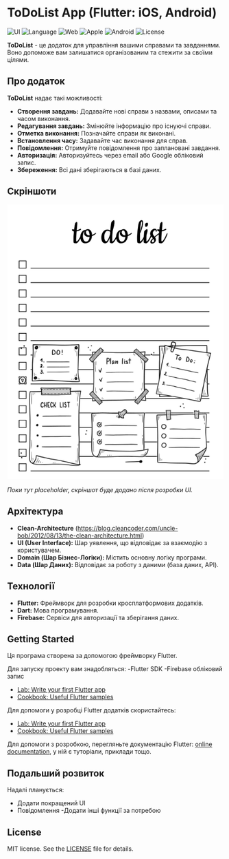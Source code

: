 # ToDoList App (Flutter: iOS, Android)

![UI](https://img.shields.io/badge/Flutter-3.32-gold?logo=Flutter) ![Language](https://img.shields.io/badge/Dart-3.8-blue?logo=Dart) ![Web](https://img.shields.io/badge/Web-UI-F4F4F4?logo=Web) ![Apple](https://img.shields.io/badge/iOS-15-F4F4F4?logo=Apple) ![Android](https://img.shields.io/badge/Android-10-33A753?logo=Android) ![License](https://img.shields.io/badge/License-MIT-EF443B?logo=Cachet)

**ToDoList** - це додаток для управління вашими справами та завданнями. Воно допоможе вам залишатися організованим та стежити за своїми цілями.

## Про додаток

**ToDoList** надає такі можливості:

* **Створення завдань:** Додавайте нові справи з назвами, описами та часом виконання.
* **Редагування завдань:** Змінюйте інформацію про існуючі справи.
* **Отметка виконання:** Позначайте справи як виконані.
* **Встановлення часу:** Задавайте час виконання для справ.
* **Повідомлення:** Отримуйте повідомлення про заплановані завдання.
* **Авторизація:** Авторизуйтесь через email або Google обліковий запис.
* **Збереження:** Всі дані зберігаються в базі даних.

## Скріншоти

![Скріншот програми](image/screenshots.png)

*Поки тут placeholder, скріншот буде додано після розробки UI.*

## Архітектура

* **Clean-Architecture** (https://blog.cleancoder.com/uncle-bob/2012/08/13/the-clean-architecture.html)
* **UI (User Interface):** Шар уявлення, що відповідає за взаємодію з користувачем.
* **Domain (Шар Бізнес-Логіки):** Містить основну логіку програми.
* **Data (Шар Даних):** Відповідає за роботу з даними (база даних, API).

## Технології

* **Flutter:** Фреймворк для розробки кросплатформових додатків.
* **Dart:** Мова програмування.
* **Firebase:** Сервіси для авторизації та зберігання даних.

## Getting Started

Ця програма створена за допомогою фреймворку Flutter.

Для запуску проекту вам знадобляться:
-Flutter SDK
-Firebase обліковий запис

* [Lab: Write your first Flutter app](https://docs.flutter.dev/get-started/codelab)
* [Cookbook: Useful Flutter samples](https://docs.flutter.dev/cookbook)

Для допомоги у розробці Flutter додатків скористайтесь:

* [Lab: Write your first Flutter app](https://docs.flutter.dev/get-started/codelab)
* [Cookbook: Useful Flutter samples](https://docs.flutter.dev/cookbook)

Для допомоги з розробкою, перегляньте документацію Flutter:
[online documentation](https://docs.flutter.dev/), у ній є туторіали, приклади тощо.

## Подальший розвиток

Надалі планується:

* Додати покращений UI
* Повідомлення
-Додати інші функції за потребою

## License

MIT license. See the [LICENSE](https://github.com/KsArt-IT/ToDoList-Flutter?tab=MIT-1-ov-file) file for details.

